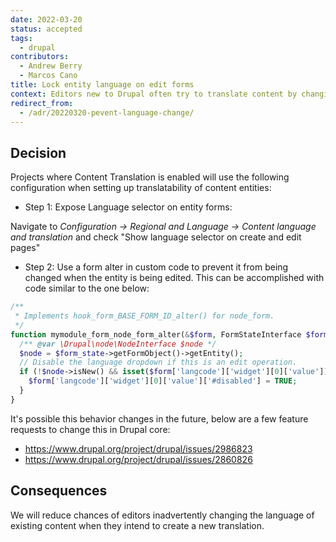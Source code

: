 ```yaml
---
date: 2022-03-20
status: accepted
tags:
  - drupal
contributors:
  - Andrew Berry
  - Marcos Cano
title: Lock entity language on edit forms
context: Editors new to Drupal often try to translate content by changing the language on existing content, causing confusion for site visitors.
redirect_from:
  - /adr/20220320-pevent-language-change/
---
```

## Decision

Projects where Content Translation is enabled will use the following configuration when setting up translatability of content entities:

- Step 1: Expose Language selector on entity forms:

Navigate to *Configuration -> Regional and Language -> Content language and translation* and check "Show language selector on create and edit pages"

- Step 2: Use a form alter in custom code to prevent it from being changed when the entity is being edited. This can be accomplished with code similar to the one below:

```php
/**
 * Implements hook_form_BASE_FORM_ID_alter() for node_form.
 */
function mymodule_form_node_form_alter(&$form, FormStateInterface $form_state, $form_id) {
  /** @var \Drupal\node\NodeInterface $node */
  $node = $form_state->getFormObject()->getEntity();
  // Disable the language dropdown if this is an edit operation.
  if (!$node->isNew() && isset($form['langcode']['widget'][0]['value'])) {
    $form['langcode']['widget'][0]['value']['#disabled'] = TRUE;
  }
}
```

It's possible this behavior changes in the future, below are a few feature requests to change this in Drupal core:
- https://www.drupal.org/project/drupal/issues/2986823
- https://www.drupal.org/project/drupal/issues/2860826

##  Consequences

We will reduce chances of editors inadvertently changing the language of existing content when they intend to create a new translation.
